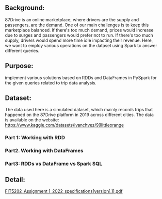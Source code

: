 ## Background:
87Drive is an online marketplace, where drivers are the supply and passengers, are the demand.
One of our main challenges is to keep this marketplace balanced. If there's too much demand,
prices would increase due to surges and passengers would prefer not to run. If there's too much
supply, drivers would spend more time idle impacting their revenue. Here, we want to employ
various operations on the dataset using Spark to answer different queries.

## Purpose:
implement various solutions based on RDDs and
DataFrames in PySpark for the given queries related to trip data analysis.

## Dataset:

The data used here is a simulated dataset, which mainly records trips that happened on the
87Drive platform in 2019 across different cities. The data is available on the website:
https://www.kaggle.com/datasets/ivanchvez/99littleorange

### Part 1: Working with RDD

### Part2. Working with DataFrames

### Part3: RDDs vs DataFrame vs Spark SQL

## Detail:
[FIT5202_Assignment 1_2022_specifications[version1.1].pdf](https://github.com/MikeJR111/pyspark-projects/files/9606552/FIT5202_Assignment.1_2022_specifications.version1.1.pdf)

